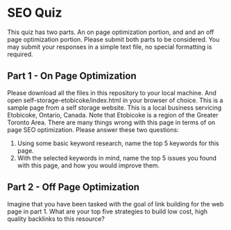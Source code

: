# SEO Quiz

This quiz has two parts. An on page optimization portion, and and an off page optimization portion. Please submit both parts to be considered. You may submit your responses in a simple text file, no special formatting is required.

## Part 1 - On Page Optimization

Please download all the files in this repository to your local machine. And open self-storage-etobicoke/index.html in your browser of choice. This is a sample page from a self storage website. This is a local business servicing Etobicoke, Ontario, Canada. Note that Etobicoke is a region of the Greater Toronto Area. There are many things wrong with this page in terms of on page SEO optimization. Please answer these two questions:

1) Using some basic keyword research, name the top 5 keywords for this page.
2) With the selected keywords in mind, name the top 5 issues you found with this page, and how you would improve them.

## Part 2 - Off Page Optimization

Imagine that you have been tasked with the goal of link building for the web page in part 1. What are your top five strategies to build low cost, high quality backlinks to this resource?

